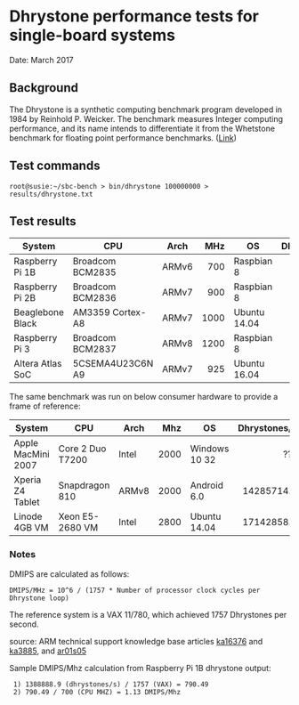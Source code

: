 # Dhrystone performance tests for single-board systems

Date: March 2017

## Background

The Dhrystone is a synthetic computing benchmark program developed in 1984 by Reinhold P. Weicker. The benchmark measures Integer computing performance, and its name intends to differentiate it from the Whetstone benchmark for floating point performance benchmarks. (<a href="http://www.netlib.org/benchmark/">Link</a>)

## Test commands

```
root@susie:~/sbc-bench > bin/dhrystone 100000000 > results/dhrystone.txt
```

## Test results

| System             | CPU              | Arch  | MHz  | OS            | Dhrystones/s | DMIPS/Mhz |
| -------------------|------------------|-------|-----:|---------------|-------------:|-----:|
| Raspberry Pi 1B    | Broadcom BCM2835 | ARMv6 |  700 | Raspbian 8    |    1388888.9 | 1.13 |
| Raspberry Pi 2B    | Broadcom BCM2836 | ARMv7 |  900 | Raspbian 8    |    2173913.0 | 1.37 |
| Beaglebone Black   | AM3359 Cortex-A8 | ARMv7 | 1000 | Ubuntu 14.04  |    3030303.0 | 1.72 |
| Raspberry Pi 3     | Broadcom BCM2837 | ARMv8 | 1200 | Raspbian 8    |    4347826.0 | 2.06 |
| Altera Atlas SoC   | 5CSEMA4U23C6N A9 | ARMv7 |  925 | Ubuntu 16.04  |    3703703.8 | 2.28 |


The same benchmark was run on below consumer hardware to provide a frame of reference:

| System             | CPU              | Arch  |  Mhz | OS            | Dhrystones/s | DMIPS/Mhz |
| -------------------|------------------|-------|-----:|---------------|-------------:|-----:|
| Apple MacMini 2007 | Core 2 Duo T7200 | Intel | 2000 | Windows 10 32 |  ???         | ???  |
| Xperia Z4 Tablet   | Snapdragon 810   | ARMv8 | 2000 | Android 6.0   |   14285714.0 | 4.06 |
| Linode 4GB VM      | Xeon E5-2680 VM  | Intel | 2800 | Ubuntu 14.04  |   17142858.0 | 3.48 |

### Notes

DMIPS are calculated as follows:
```
DMIPS/MHz = 10^6 / (1757 * Number of processor clock cycles per Dhrystone loop)
```
The reference system is a VAX 11/780, which achieved 1757 Dhrystones per second.

source: ARM technical support knowledge base articles <a href="http://infocenter.arm.com/help/index.jsp?topic=/com.arm.doc.faqs/ka16376.html">ka16376</a> and <a href="http://infocenter.arm.com/help/index.jsp?topic=/com.arm.doc.faqs/ka3885.html">ka3885</a>, and <a href="http://infocenter.arm.com/help/index.jsp?topic=/com.arm.doc.dai0273a/ar01s05.html">ar01s05</a>

Sample DMIPS/Mhz calculation from Raspberry Pi 1B dhrystone output:
```
 1) 1388888.9 (dhrystones/s) / 1757 (VAX) = 790.49
 2) 790.49 / 700 (CPU MHZ) = 1.13 DMIPS/Mhz
```

